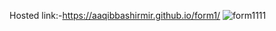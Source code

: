 Hosted link:-https://aaqibbashirmir.github.io/form1/
![form1111](https://github.com/AaqibBashirMir/form1/assets/35392012/632e1d76-5dc1-4196-8675-dc9fbe9e3c19)
